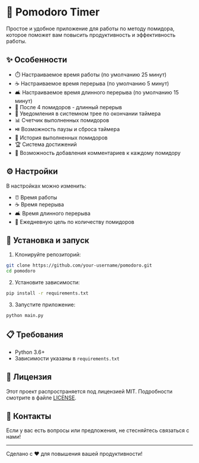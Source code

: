 # 🍅 Pomodoro Timer

Простое и удобное приложение для работы по методу помидора, которое поможет вам повысить продуктивность и эффективность работы.

## ✨ Особенности

- ⏱️ Настраиваемое время работы (по умолчанию 25 минут)
- ☕ Настраиваемое время перерыва (по умолчанию 5 минут)
- 🛋️ Настраиваемое время длинного перерыва (по умолчанию 15 минут)
- 🔄 После 4 помидоров - длинный перерыв
- 🔔 Уведомления в системном трее по окончании таймера
- 📊 Счетчик выполненных помидоров
- ⏯️ Возможность паузы и сброса таймера
- 📝 История выполненных помидоров
- 🏆 Система достижений
- 💬 Возможность добавления комментариев к каждому помидору

## ⚙️ Настройки

В настройках можно изменить:
- ⏰ Время работы
- ☕ Время перерыва
- 🛋️ Время длинного перерыва
- 🎯 Ежедневную цель по количеству помидоров

## 🚀 Установка и запуск

1. Клонируйте репозиторий:
```bash
git clone https://github.com/your-username/pomodoro.git
cd pomodoro
```

2. Установите зависимости:
```bash
pip install -r requirements.txt
```

3. Запустите приложение:
```bash
python main.py
```

## 📋 Требования

- Python 3.6+
- Зависимости указаны в `requirements.txt`

## 📝 Лицензия

Этот проект распространяется под лицензией MIT. Подробности смотрите в файле [LICENSE](LICENSE).

## 🤝 Контакты

Если у вас есть вопросы или предложения, не стесняйтесь связаться с нами!

---

Сделано с ❤️ для повышения вашей продуктивности! 